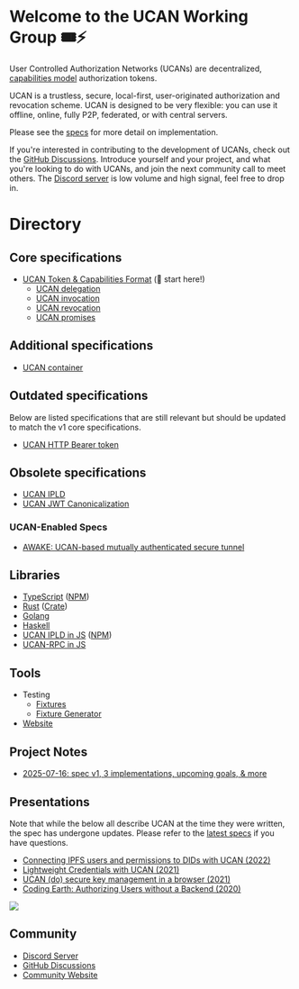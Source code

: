 # Welcome to the UCAN Working Group :tickets::zap:

User Controlled Authorization Networks (UCANs) are decentralized, [capabilities model](https://en.wikipedia.org/wiki/Capability-based_security) authorization tokens.

UCAN is a trustless, secure, local-first, user-originated authorization and revocation scheme. UCAN is designed to be very flexible: you can use it offline, online, fully P2P, federated, or with central servers.

Please see the [specs](https://github.com/ucan-wg/spec/) for more detail on implementation.

If you're interested in contributing to the development of UCANs, check out the [GitHub Discussions](https://github.com/ucan-wg/spec/discussions). Introduce yourself and your project, and what you're looking to do with UCANs, and join the next community call to meet others. The [Discord server](https://discord.gg/zSfgeHhKxA) is low volume and high signal, feel free to drop in.

# Directory

## Core specifications

* [UCAN Token & Capabilities Format](https://github.com/ucan-wg/spec) (🏁 start here!)
  * [UCAN delegation](https://github.com/ucan-wg/delegation)
  * [UCAN invocation](https://github.com/ucan-wg/invocation)
  * [UCAN revocation](https://github.com/ucan-wg/revocation)
  * [UCAN promises](https://github.com/ucan-wg/promise)

## Additional specifications

* [UCAN container](https://github.com/ucan-wg/container)

## Outdated specifications

Below are listed specifications that are still relevant but should be updated to match the v1 core specifications.

* [UCAN HTTP Bearer token](https://github.com/ucan-wg/ucan-http-bearer-token)

## Obsolete specifications

* [UCAN IPLD](https://github.com/ucan-wg/ucan-ipld)
* [UCAN JWT Canonicalization](https://github.com/ucan-wg/canonicalization)

### UCAN-Enabled Specs

* [AWAKE: UCAN-based mutually authenticated secure tunnel](https://github.com/ucan-wg/awake)
  
## Libraries

* [TypeScript](https://github.com/ucan-wg/ts-ucan) ([NPM](https://www.npmjs.com/package/ucans))
* [Rust](https://github.com/ucan-wg/rs-ucan) ([Crate](https://lib.rs/crates/ucan))
* [Golang](https://github.com/ucan-wg/go-ucan)
* [Haskell](https://github.com/fission-suite/fission/tree/main/hs-ucan)
* [UCAN IPLD in JS](https://github.com/ipld/js-dag-ucan) ([NPM](https://www.npmjs.com/package/@ipld/dag-ucan))
* [UCAN-RPC in JS](https://github.com/web3-storage/ucanto/)
  
## Tools

* Testing
  * [Fixtures](https://github.com/ucan-wg/spec/tree/main/fixtures)
  * [Fixture Generator](https://github.com/ucan-wg/ucan-fixture-gen)
* [Website](https://github.com/ucan-wg/ucan-check)

## Project Notes
* [2025-07-16: spec v1, 3 implementations, upcoming goals, & more](https://github.com/ucan-wg/.github/issues/6)

## Presentations

Note that while the below all describe UCAN at the time they were written, the spec has undergone updates. Please refer to the [latest specs](#spec) if you have questions.

* [Connecting IPFS users and permissions to DIDs with UCAN (2022)](https://www.youtube.com/watch?v=grec5KQeU2U)
* [Lightweight Credentials with UCAN (2021)](https://fission.codes/blog/lightweight-credentials-ucan/)
* [UCAN (do) secure key management in a browser (2021)](https://vimeo.com/manage/videos/484309705)
* [Coding Earth: Authorizing Users without a Backend (2020)](https://www.youtube.com/watch?v=qDLsUkaOjyQ)

![](https://raw.githubusercontent.com/ucan-wg/.github/main/assets/Reclining_UCAN_Toucan_transparent.png)

## Community

* [Discord Server](https://discord.gg/zSfgeHhKxA)
* [GitHub Discussions](https://github.com/ucan-wg/spec/discussions)
* [Community Website](https://ucan.xyz)
